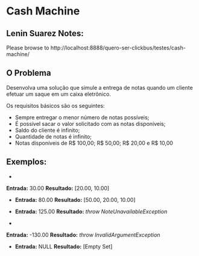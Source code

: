 Cash Machine
============

Lenin Suarez Notes:
---------
Please browse to http://localhost:8888/quero-ser-clickbus/testes/cash-machine/

O Problema
----------
Desenvolva uma solução que simule a entrega de notas quando um cliente efetuar um saque em um caixa eletrônico.

Os requisitos básicos são os seguintes:

* Sempre entregar o menor número de notas possíveis;
* É possível sacar o valor solicitado com as notas disponíveis;
* Saldo do cliente é infinito;
* Quantidade de notas é infinito;
* Notas disponíveis de R$ 100,00; R$ 50,00; R$ 20,00 e R$ 10,00

Exemplos:
---------
*
 **Entrada:** 30.00
 **Resultado:** [20.00, 10.00]

*
  **Entrada:** 80.00
  **Resultado:** [50.00, 20.00, 10.00]

*
  **Entrada:** 125.00
  **Resultado:** *throw NoteUnavailableException*

*
 **Entrada:** -130.00
 **Resultado:** *throw InvalidArgumentException*

*
  **Entrada:** NULL
  **Resultado:** [Empty Set]
